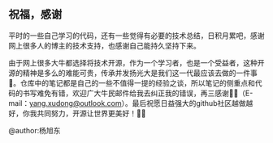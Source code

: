 ## 祝福，感谢


平时的一些自己学习的代码，还有一些觉得有必要的技术总结，日积月累吧，感谢网上很多人的博主的技术支持，也感谢自己能持久坚持下来。


由于网上很多大牛都选择将技术开源，作为一个学习者，也是一个受益者，这种开源的精神是多么的难能可贵，传承并发扬光大是我们这一代最应该去做的一件事🤔。仓库中的笔记都是自己的一些不值得一提的经验之谈，所以笔记的侧重点和代码的书写难免有错，欢迎广大牛民邮件给我去纠正我的错误，再三感谢🙏🏻（E-mail：yang.xudong@outlook.com）。最后祝愿日益强大的github社区越做越好，你我共同努力，开源让世界更美好！👊🏻


@author:杨旭东


